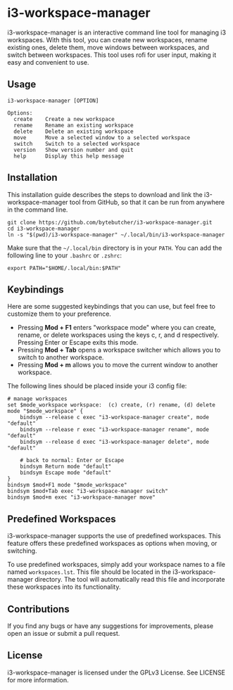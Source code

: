 # i3-workspace-manager

i3-workspace-manager is an interactive command line tool for managing i3 workspaces. With this tool, you can create new workspaces, rename existing ones, delete them, move windows between workspaces, and switch between workspaces. This tool uses rofi for user input, making it easy and convenient to use.

## Usage

```
i3-workspace-manager [OPTION]

Options:
  create    Create a new workspace
  rename    Rename an existing workspace
  delete    Delete an existing workspace
  move      Move a selected window to a selected workspace
  switch    Switch to a selected workspace
  version   Show version number and quit
  help      Display this help message
```

## Installation

This installation guide describes the steps to download and link the i3-workspace-manager tool from GitHub, so that it can be run from anywhere in the command line.

```
git clone https://github.com/bytebutcher/i3-workspace-manager.git
cd i3-workspace-manager
ln -s "$(pwd)/i3-workspace-manager" ~/.local/bin/i3-workspace-manager
```

Make sure that the ```~/.local/bin``` directory is in your ```PATH```. You can add the following line to your ```.bashrc``` or ```.zshrc```:
```
export PATH="$HOME/.local/bin:$PATH"
```

## Keybindings

Here are some suggested keybindings that you can use, but feel free to customize them to your preference.

* Pressing **Mod + F1** enters "workspace mode" where you can create, rename, or delete workspaces using the keys c, r, and d respectively. Pressing Enter or Escape exits this mode.
* Pressing **Mod + Tab** opens a workspace switcher which allows you to switch to another workspace.
* Pressing **Mod + m** allows you to move the current window to another workspace.

The following lines should be placed inside your i3 config file:
```
# manage workspaces
set $mode_workspace workspace:  (c) create, (r) rename, (d) delete 
mode "$mode_workspace" {
	bindsym --release c exec "i3-workspace-manager create", mode "default"	
	bindsym --release r exec "i3-workspace-manager rename", mode "default"
	bindsym --release d exec "i3-workspace-manager delete", mode "default"
    
	# back to normal: Enter or Escape
	bindsym Return mode "default"
	bindsym Escape mode "default"
}
bindsym $mod+F1 mode "$mode_workspace"
bindsym $mod+Tab exec "i3-workspace-manager switch"
bindsym $mod+m exec "i3-workspace-manager move"
```
## Predefined Workspaces

i3-workspace-manager supports the use of predefined workspaces. 
This feature offers these predefined workspaces as options when moving, 
or switching.

To use predefined workspaces, simply add your workspace names to a file named 
`workspaces.lst`. 
This file should be located in the i3-workspace-manager directory. 
The tool will automatically read this file and incorporate these workspaces 
into its functionality.

## Contributions

If you find any bugs or have any suggestions for improvements, please open an issue or submit a pull request.

## License

i3-workspace-manager is licensed under the GPLv3 License. See LICENSE for more information.

